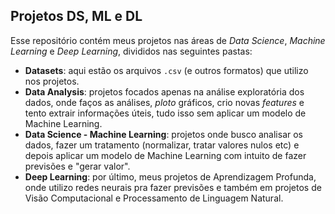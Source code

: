 ## Projetos DS, ML e DL

Esse repositório contém meus projetos nas áreas de _Data Science_, _Machine Learning_ e _Deep Learning_, divididos nas seguintes pastas:
* **Datasets**: aqui estão os arquivos `.csv` (e outros formatos) que utilizo nos projetos.
* **Data Analysis**: projetos focados apenas na análise exploratória dos dados, onde faços as análises, _ploto_ gráficos, crio novas _features_ e tento extrair informações úteis, tudo isso sem aplicar um modelo de Machine Learning.
* **Data Science - Machine Learning**: projetos onde busco analisar os dados, fazer um tratamento (normalizar, tratar valores nulos etc) e depois aplicar um modelo de Machine Learning com intuito de fazer previsões e "gerar valor".
* **Deep Learning**: por último, meus projetos de Aprendizagem Profunda, onde utilizo redes neurais pra fazer previsões e também em projetos de Visão Computacional e Processamento de Linguagem Natural.

